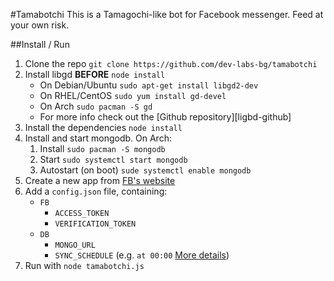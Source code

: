 #Tamabotchi
This is a Tamagochi-like bot for Facebook messenger. Feed at your own risk.

##Install / Run
1. Clone the repo `git clone https://github.com/dev-labs-bg/tamabotchi`
2. Install libgd **BEFORE** `node install`
    * On Debian/Ubuntu `sudo apt-get install libgd2-dev`
    * On RHEL/CentOS `sudo yum install gd-devel`
    * On Arch `sudo pacman -S gd`
    * For more info check out the [Github repository][ligbd-github]
3. Install the dependencies `node install` 
4. Install and start mongodb. On Arch:
    1. Install `sudo pacman -S mongodb`
    2. Start `sudo systemctl start mongodb`
    3. Autostart (on boot) `sude systemctl enable mongodb`
5. Create a new app from [FB's website][fb-dev]
6. Add a `config.json` file, containing:
    * `FB`
        * `ACCESS_TOKEN`
        * `VERIFICATION_TOKEN`
    * `DB`
        * `MONGO_URL`
        * `SYNC_SCHEDULE` (e.g. `at 00:00` [More details][later-docs])
7. Run with `node tamabotchi.js`

[libgd-github]: https://github.com/y-a-v-a/node-gd
[fb-dev]: https://developers.facebook.com/quickstarts/?platform=web
[later-docs]: https://bunkat.github.io/later/parsers.html#text
